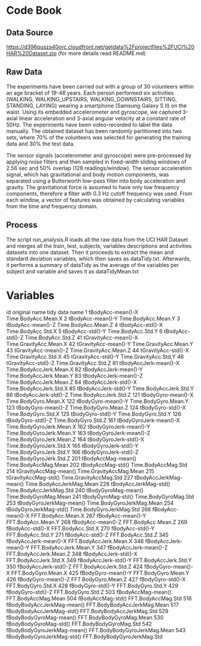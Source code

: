 # Code Book

## Data Source

https://d396qusza40orc.cloudfront.net/getdata%2Fprojectfiles%2FUCI%20HAR%20Dataset.zip 
(for more details read README.md)

## Raw Data
The experiments have been carried out with a group of 30 volunteers within an age bracket of 19-48 years. Each person performed six activities (WALKING, WALKING_UPSTAIRS, WALKING_DOWNSTAIRS, SITTING, STANDING, LAYING) wearing a smartphone (Samsung Galaxy S II) on the waist. Using its embedded accelerometer and gyroscope, we captured 3-axial linear acceleration and 3-axial angular velocity at a constant rate of 50Hz. The experiments have been video-recorded to label the data manually. The obtained dataset has been randomly partitioned into two sets, where 70% of the volunteers was selected for generating the training data and 30% the test data. 

The sensor signals (accelerometer and gyroscope) were pre-processed by applying noise filters and then sampled in fixed-width sliding windows of 2.56 sec and 50% overlap (128 readings/window). The sensor acceleration signal, which has gravitational and body motion components, was separated using a Butterworth low-pass filter into body acceleration and gravity. The gravitational force is assumed to have only low frequency components, therefore a filter with 0.3 Hz cutoff frequency was used. From each window, a vector of features was obtained by calculating variables from the time and frequency domain.

## Process
The script run_analysis.R loads all the raw data from the UCI HAR Dataset and merges all the train, test, subjects, variables descriptions and activities datasets into one dataset. Then it proceeds to extract the mean and standard deviation variables, which then saves as dataTidy.txt.
Afterwards, it performs a summary of dataTidy as the average of the variables per subject and variable and saves it as dataTidyMean.txt

# Variables
id    original name	tidy data name
1	tBodyAcc-mean()-X	Time.BodyAcc.Mean.X
2	tBodyAcc-mean()-Y	Time.BodyAcc.Mean.Y
3	tBodyAcc-mean()-Z	Time.BodyAcc.Mean.Z
4	tBodyAcc-std()-X	Time.BodyAcc.Std.X
5	tBodyAcc-std()-Y	Time.BodyAcc.Std.Y
6	tBodyAcc-std()-Z	Time.BodyAcc.Std.Z
41	tGravityAcc-mean()-X	Time.GravityAcc.Mean.X
42	tGravityAcc-mean()-Y	Time.GravityAcc.Mean.Y
43	tGravityAcc-mean()-Z	Time.GravityAcc.Mean.Z
44	tGravityAcc-std()-X	Time.GravityAcc.Std.X
45	tGravityAcc-std()-Y	Time.GravityAcc.Std.Y
46	tGravityAcc-std()-Z	Time.GravityAcc.Std.Z
81	tBodyAccJerk-mean()-X	Time.BodyAccJerk.Mean.X
82	tBodyAccJerk-mean()-Y	Time.BodyAccJerk.Mean.Y
83	tBodyAccJerk-mean()-Z	Time.BodyAccJerk.Mean.Z
84	tBodyAccJerk-std()-X	Time.BodyAccJerk.Std.X
85	tBodyAccJerk-std()-Y	Time.BodyAccJerk.Std.Y
86	tBodyAccJerk-std()-Z	Time.BodyAccJerk.Std.Z
121	tBodyGyro-mean()-X	Time.BodyGyro.Mean.X
122	tBodyGyro-mean()-Y	Time.BodyGyro.Mean.Y
123	tBodyGyro-mean()-Z	Time.BodyGyro.Mean.Z
124	tBodyGyro-std()-X	Time.BodyGyro.Std.X
125	tBodyGyro-std()-Y	Time.BodyGyro.Std.Y
126	tBodyGyro-std()-Z	Time.BodyGyro.Std.Z
161	tBodyGyroJerk-mean()-X	Time.BodyGyroJerk.Mean.X
162	tBodyGyroJerk-mean()-Y	Time.BodyGyroJerk.Mean.Y
163	tBodyGyroJerk-mean()-Z	Time.BodyGyroJerk.Mean.Z
164	tBodyGyroJerk-std()-X	Time.BodyGyroJerk.Std.X
165	tBodyGyroJerk-std()-Y	Time.BodyGyroJerk.Std.Y
166	tBodyGyroJerk-std()-Z	Time.BodyGyroJerk.Std.Z
201	tBodyAccMag-mean()	Time.BodyAccMag.Mean
202	tBodyAccMag-std()	Time.BodyAccMag.Std
214	tGravityAccMag-mean()	Time.GravityAccMag.Mean
215	tGravityAccMag-std()	Time.GravityAccMag.Std
227	tBodyAccJerkMag-mean()	Time.BodyAccJerkMag.Mean
228	tBodyAccJerkMag-std()	Time.BodyAccJerkMag.Std
240	tBodyGyroMag-mean()	Time.BodyGyroMag.Mean
241	tBodyGyroMag-std()	Time.BodyGyroMag.Std
253	tBodyGyroJerkMag-mean()	Time.BodyGyroJerkMag.Mean
254	tBodyGyroJerkMag-std()	Time.BodyGyroJerkMag.Std
266	fBodyAcc-mean()-X	FFT.BodyAcc.Mean.X
267	fBodyAcc-mean()-Y	FFT.BodyAcc.Mean.Y
268	fBodyAcc-mean()-Z	FFT.BodyAcc.Mean.Z
269	fBodyAcc-std()-X	FFT.BodyAcc.Std.X
270	fBodyAcc-std()-Y	FFT.BodyAcc.Std.Y
271	fBodyAcc-std()-Z	FFT.BodyAcc.Std.Z
345	fBodyAccJerk-mean()-X	FFT.BodyAccJerk.Mean.X
346	fBodyAccJerk-mean()-Y	FFT.BodyAccJerk.Mean.Y
347	fBodyAccJerk-mean()-Z	FFT.BodyAccJerk.Mean.Z
348	fBodyAccJerk-std()-X	FFT.BodyAccJerk.Std.X
349	fBodyAccJerk-std()-Y	FFT.BodyAccJerk.Std.Y
350	fBodyAccJerk-std()-Z	FFT.BodyAccJerk.Std.Z
424	fBodyGyro-mean()-X	FFT.BodyGyro.Mean.X
425	fBodyGyro-mean()-Y	FFT.BodyGyro.Mean.Y
426	fBodyGyro-mean()-Z	FFT.BodyGyro.Mean.Z
427	fBodyGyro-std()-X	FFT.BodyGyro.Std.X
428	fBodyGyro-std()-Y	FFT.BodyGyro.Std.Y
429	fBodyGyro-std()-Z	FFT.BodyGyro.Std.Z
503	fBodyAccMag-mean()	FFT.BodyAccMag.Mean
504	fBodyAccMag-std()	FFT.BodyAccMag.Std
516	fBodyBodyAccJerkMag-mean()	FFT.BodyBodyAccJerkMag.Mean
517	fBodyBodyAccJerkMag-std()	FFT.BodyBodyAccJerkMag.Std
529	fBodyBodyGyroMag-mean()	FFT.BodyBodyGyroMag.Mean
530	fBodyBodyGyroMag-std()	FFT.BodyBodyGyroMag.Std
542	fBodyBodyGyroJerkMag-mean()	FFT.BodyBodyGyroJerkMag.Mean
543	fBodyBodyGyroJerkMag-std()	FFT.BodyBodyGyroJerkMag.Std

